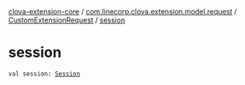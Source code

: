 [clova-extension-core](../../index.md) / [com.linecorp.clova.extension.model.request](../index.md) / [CustomExtensionRequest](index.md) / [session](./session.md)

# session

`val session: `[`Session`](../-session/index.md)